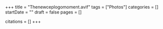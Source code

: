 +++
title = "Thenewceplogomoment.avif"
tags = ["Photos"]
categories = []
startDate = ""
draft = false
pages = []

citations = []
+++
